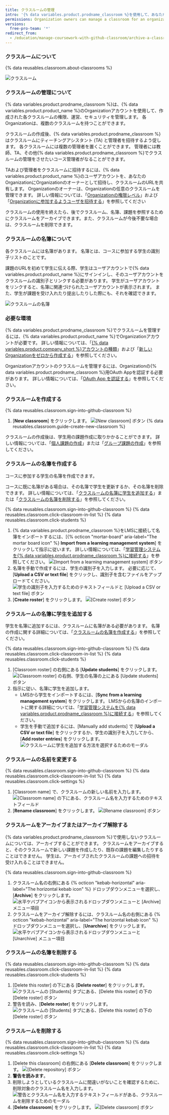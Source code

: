 ```yaml
---
title: クラスルームの管理
intro: '{% data variables.product.prodname_classroom %}を使用して、あなたが教える各コースのクラスルームを作成、管理できます。'
permissions: Organization owners can manage a classroom for an organization.
versions:
  free-pro-team: '*'
redirect_from:
  - /education/manage-coursework-with-github-classroom/archive-a-classroom
---
```


### クラスルームについて

{% data reusables.classroom.about-classrooms %}

![クラスルーム](/assets/images/help/classroom/classroom-hero.png)

### クラスルームの管理について

{% data variables.product.prodname_classroom %}は、{% data variables.product.product_name %}のOrganizationアカウントを使用して、作成された各クラスルームの権限、運営、セキュリティを管理します。 各Organizationは、複数のクラスルームを持つことができます。

クラスルームの作成後、{% data variables.product.prodname_classroom %}はクラスルームにティーチングアシスタント (TA) と管理者を招待するよう促します。 各クラスルームには複数の管理者を置くことができます。 管理者には教師、TA、その他{% data variables.product.prodname_classroom %}でクラスルームの管理をさせたいコース管理者がなることができます。

TAおよび管理者をクラスルームに招待するには、{% data variables.product.product_name %}のユーザアカウントを、あなたのOrganizationにOrganizationのオーナーとして招待し、クラスルームのURLを共有します。 Organizationのオーナーは、Organizationの任意のクラスルームを管理できます。 詳しい情報については、「[Organizationの権限レベル](/organizations/managing-peoples-access-to-your-organization-with-roles/permission-levels-for-an-organization)」および「[Organizationに参加するようユーザを招待する](/organizations/managing-membership-in-your-organization/inviting-users-to-join-your-organization)」を参照してください

クラスルームの使用を終えたら、後でクラスルーム、名簿、課題を参照するためにクラスルームをアーカイブできます。また、クラスルームが今後不要な場合は、クラスルームを削除できます。

### クラスルームの名簿について

各クラスルームには名簿があります。 名簿とは、コースに参加する学生の識別子リストのことです。

課題のURLを初めて学生に伝える際、学生はユーザアカウントで{% data variables.product.product_name %}にサインインし、そのユーザアカウントをクラスルームの識別子とリンクする必要があります。 学生がユーザアカウントをリンクすると、名簿に関連づけられたユーザアカウントが表示されます。 また、学生が課題を受け入れたり提出したりした際にも、それを確認できます。

![クラスルームの名簿](/assets/images/help/classroom/roster-hero.png)

### 必要な環境

{% data variables.product.prodname_classroom %}でクラスルームを管理するには、{% data variables.product.product_name %}でOrganizationアカウントが必要です。 詳しい情報については、「[{% data variables.product.company_short %}アカウントの種類](/github/getting-started-with-github/types-of-github-accounts#organization-accounts)」および「[新しいOrganizationをゼロから作成する](/organizations/collaborating-with-groups-in-organizations/creating-a-new-organization-from-scratch)」を参照してください。

Organizationアカウントのクラスルームを管理するには、Organizationの{% data variables.product.prodname_classroom %}用OAuth Appを認証する必要があります。 詳しい情報については、「[OAuth App を認証する](/github/authenticating-to-github/authorizing-oauth-apps)」を参照してください。

### クラスルームを作成する

{% data reusables.classroom.sign-into-github-classroom %}
1. [**New classroom**] をクリックします。 ![[New classroom] ボタン](/assets/images/help/classroom/click-new-classroom-button.png)
{% data reusables.classroom.guide-create-new-classroom %}

クラスルームの作成後は、学生用の課題作成に取りかかることができます。 詳しい情報については、「[個人課題の作成](/education/manage-coursework-with-github-classroom/create-an-individual-assignment)」または「[グループ課題の作成](/education/manage-coursework-with-github-classroom/create-a-group-assignment)」を参照してください。

### クラスルームの名簿を作成する

コースに参加する学生の名簿を作成できます。

コースに既に名簿がある場合は、その名簿で学生を更新するか、その名簿を削除できます。 詳しい情報については、「[クラスルームの名簿に学生を追加する](#adding-students-to-the-roster-for-your-classroom)」または「[クラスルームの名簿を削除する](#deleting-a-roster-for-a-classroom)」を参照してください。

{% data reusables.classroom.sign-into-github-classroom %}
{% data reusables.classroom.click-classroom-in-list %}
{% data reusables.classroom.click-students %}
1. {% data variables.product.prodname_classroom %}をLMSに接続して名簿をインポートするには、[{% octicon "mortar-board" aria-label="The mortar board icon" %} **Import from a learning management system**] をクリックして指示に従います。 詳しい情報については、「[学習管理システムを{% data variables.product.prodname_classroom %}に接続する](/education/manage-coursework-with-github-classroom/connect-a-learning-management-system-to-github-classroom)」を参照してください。 ![[Import from a learning management system] ボタン](/assets/images/help/classroom/click-import-from-a-learning-management-system-button.png)
1. 名簿を手動で作成するには、学生の識別子を入力します。 必要に応じて、[**Upload a CSV or text file**] をクリックし、識別子を含むファイルをアップロードてください。 ![学生の識別子を入力するためのテキストフィールドと [Upload a CSV or text file] ボタン](/assets/images/help/classroom/type-or-upload-student-identifiers.png)
1. [**Create roster**] をクリックします。 ![[Create roster] ボタン](/assets/images/help/classroom/click-create-roster-button.png)

### クラスルームの名簿に学生を追加する

学生を名簿に追加するには、クラスルームに名簿がある必要があります。 名簿の作成に関する詳細については、「[クラスルームの名簿を作成する](#creating-a-roster-for-your-classroom)」を参照してください。

{% data reusables.classroom.sign-into-github-classroom %}
{% data reusables.classroom.click-classroom-in-list %}
{% data reusables.classroom.click-students %}
1. [Classroom roster] の右側にある [**Update students**] をクリックします。 ![[Classroom roster] の右側、学生の名簿の上にある [Update students] ボタン](/assets/images/help/classroom/click-update-students-button.png)
1. 指示に従い、名簿に学生を追加します。
    - LMSから学生をインポートするには、[**Sync from a learning management system**] をクリックします。 LMSからの名簿のインポートに関する詳細については、「[学習管理システムを{% data variables.product.prodname_classroom %}に接続する](/education/manage-coursework-with-github-classroom/connect-a-learning-management-system-to-github-classroom)」を参照してください。
    - 学生を手動で追加するには、[Manually add students] で [**Upload a CSV or text file**] をクリックするか、学生の識別子を入力してから、[**Add roster entries**] をクリックします。 ![クラスルームに学生を追加する方法を選択するためのモーダル](/assets/images/help/classroom/classroom-add-students-to-your-roster.png)

### クラスルームの名前を変更する

{% data reusables.classroom.sign-into-github-classroom %}
{% data reusables.classroom.click-classroom-in-list %}
{% data reusables.classroom.click-settings %}
1. [Classroom name] で、クラスルームの新しい名前を入力します。 ![[Classroom name] の下にある、クラスルーム名を入力するためのテキストフィールド](/assets/images/help/classroom/settings-type-classroom-name.png)
1. [**Rename classroom**] をクリックします。 ![[Rename classroom] ボタン](/assets/images/help/classroom/settings-click-rename-classroom-button.png)

### クラスルームをアーカイブまたはアーカイブ解除する

{% data variables.product.prodname_classroom %}で使用しないクラスルームについては、アーカイブすることができます。 クラスルームをアーカイブすると、そのクラスルームで新しい課題を作成したり、既存の課題を編集したりすることはできません。 学生は、アーカイブされたクラスルームの課題への招待を受け入れることはできません。

{% data reusables.classroom.sign-into-github-classroom %}
1. クラスルーム名の右側にある {% octicon "kebab-horizontal" aria-label="The horizontal kebab icon" %} ドロップダウンメニューを選択し、[**Archive**] をクリックします。 ![水平ケバブアイコンから表示されるドロップダウンメニューと [Archive] メニュー項目](/assets/images/help/classroom/use-drop-down-then-click-archive.png)
1. クラスルームをアーカイブ解除するには、クラスルーム名の右側にある {% octicon "kebab-horizontal" aria-label="The horizontal kebab icon" %} ドロップダウンメニューを選択し、[**Unarchive**] をクリックします。 ![水平ケバブアイコンから表示されるドロップダウンメニューと [Unarchive] メニュー項目](/assets/images/help/classroom/use-drop-down-then-click-unarchive.png)

### クラスルームの名簿を削除する

{% data reusables.classroom.sign-into-github-classroom %}
{% data reusables.classroom.click-classroom-in-list %}
{% data reusables.classroom.click-students %}
1. [Delete this roster] の下にある [**Delete roster**] をクリックします。 ![クラスルームの [Students] タブにある、[Delete this roster] の下の [Delete roster] ボタン](/assets/images/help/classroom/students-click-delete-roster-button.png)
1. 警告を読み、[**Delete roster**] をクリックします。 ![クラスルームの [Students] タブにある、[Delete this roster] の下の [Delete roster] ボタン](/assets/images/help/classroom/students-click-delete-roster-button-in-modal.png)

### クラスルームを削除する

{% data reusables.classroom.sign-into-github-classroom %}
{% data reusables.classroom.click-classroom-in-list %}
{% data reusables.classroom.click-settings %}
1. [Delete this classroom] の右側にある [**Delete classroom**] をクリックします。 ![[Delete repository] ボタン](/assets/images/help/classroom/click-delete-classroom-button.png)
1. **警告を読みます**。
1. 削除しようとしているクラスルームに間違いがないことを確認するために、削除対象のクラスルーム名を入力します。 ![警告とクラスルーム名を入力するテキストフィールドがある、クラスルームを削除するためのモーダル](/assets/images/help/classroom/delete-classroom-modal-with-warning.png)
1. [**Delete classroom**] をクリックします。 ![[Delete classroom] ボタン](/assets/images/help/classroom/delete-classroom-click-delete-classroom-button.png)
